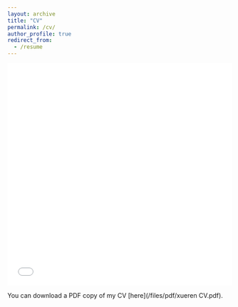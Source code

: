 ```yaml
---
layout: archive
title: "CV"
permalink: /cv/
author_profile: true
redirect_from:
  - /resume
---
```


<iframe src="/files/pdf/xueren CV.pdf" width="100%" height="500" frameborder="no" border="0" marginwidth="0" marginheight="0"></iframe>

You can download a PDF copy of my CV [here](/files/pdf/xueren CV.pdf).
